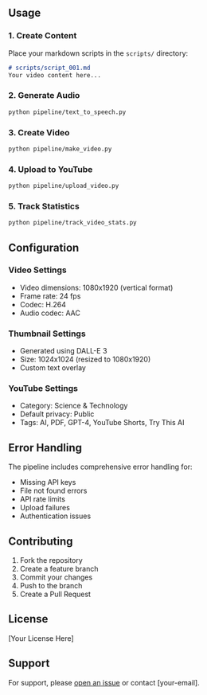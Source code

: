 ## Usage

### 1. Create Content

Place your markdown scripts in the `scripts/` directory:
```markdown
# scripts/script_001.md
Your video content here...
```

### 2. Generate Audio

```bash
python pipeline/text_to_speech.py
```

### 3. Create Video

```bash
python pipeline/make_video.py
```

### 4. Upload to YouTube

```bash
python pipeline/upload_video.py
```

### 5. Track Statistics

```bash
python pipeline/track_video_stats.py
```

## Configuration

### Video Settings
- Video dimensions: 1080x1920 (vertical format)
- Frame rate: 24 fps
- Codec: H.264
- Audio codec: AAC

### Thumbnail Settings
- Generated using DALL-E 3
- Size: 1024x1024 (resized to 1080x1920)
- Custom text overlay

### YouTube Settings
- Category: Science & Technology
- Default privacy: Public
- Tags: AI, PDF, GPT-4, YouTube Shorts, Try This AI

## Error Handling

The pipeline includes comprehensive error handling for:
- Missing API keys
- File not found errors
- API rate limits
- Upload failures
- Authentication issues

## Contributing

1. Fork the repository
2. Create a feature branch
3. Commit your changes
4. Push to the branch
5. Create a Pull Request

## License

[Your License Here]

## Support

For support, please [open an issue](your-issues-url) or contact [your-email].
